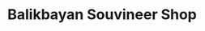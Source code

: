 ---
title: "Balikbayan Souvineer Shop"
url: /dagupan/balikbayan-souvineer-shop/
shop: department store
---